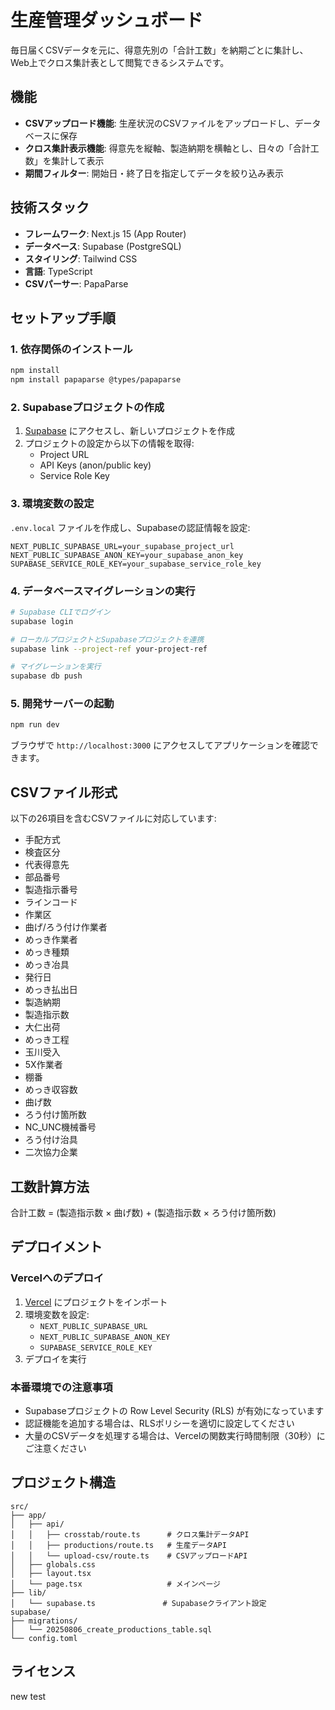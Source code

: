 # 生産管理ダッシュボード

毎日届くCSVデータを元に、得意先別の「合計工数」を納期ごとに集計し、Web上でクロス集計表として閲覧できるシステムです。

## 機能

- **CSVアップロード機能**: 生産状況のCSVファイルをアップロードし、データベースに保存
- **クロス集計表示機能**: 得意先を縦軸、製造納期を横軸とし、日々の「合計工数」を集計して表示
- **期間フィルター**: 開始日・終了日を指定してデータを絞り込み表示

## 技術スタック

- **フレームワーク**: Next.js 15 (App Router)
- **データベース**: Supabase (PostgreSQL)
- **スタイリング**: Tailwind CSS
- **言語**: TypeScript
- **CSVパーサー**: PapaParse

## セットアップ手順

### 1. 依存関係のインストール

```bash
npm install
npm install papaparse @types/papaparse
```

### 2. Supabaseプロジェクトの作成

1. [Supabase](https://supabase.com) にアクセスし、新しいプロジェクトを作成
2. プロジェクトの設定から以下の情報を取得:
   - Project URL
   - API Keys (anon/public key)
   - Service Role Key

### 3. 環境変数の設定

`.env.local` ファイルを作成し、Supabaseの認証情報を設定:

```env
NEXT_PUBLIC_SUPABASE_URL=your_supabase_project_url
NEXT_PUBLIC_SUPABASE_ANON_KEY=your_supabase_anon_key
SUPABASE_SERVICE_ROLE_KEY=your_supabase_service_role_key
```

### 4. データベースマイグレーションの実行

```bash
# Supabase CLIでログイン
supabase login

# ローカルプロジェクトとSupabaseプロジェクトを連携
supabase link --project-ref your-project-ref

# マイグレーションを実行
supabase db push
```

### 5. 開発サーバーの起動

```bash
npm run dev
```

ブラウザで `http://localhost:3000` にアクセスしてアプリケーションを確認できます。

## CSVファイル形式

以下の26項目を含むCSVファイルに対応しています:

- 手配方式
- 検査区分
- 代表得意先
- 部品番号
- 製造指示番号
- ラインコード
- 作業区
- 曲げ/ろう付け作業者
- めっき作業者
- めっき種類
- めっき冶具
- 発行日
- めっき払出日
- 製造納期
- 製造指示数
- 大仁出荷
- めっき工程
- 玉川受入
- 5X作業者
- 棚番
- めっき収容数
- 曲げ数
- ろう付け箇所数
- NC_UNC機械番号
- ろう付け治具
- 二次協力企業

## 工数計算方法

合計工数 = (製造指示数 × 曲げ数) + (製造指示数 × ろう付け箇所数)

## デプロイメント

### Vercelへのデプロイ

1. [Vercel](https://vercel.com) にプロジェクトをインポート
2. 環境変数を設定:
   - `NEXT_PUBLIC_SUPABASE_URL`
   - `NEXT_PUBLIC_SUPABASE_ANON_KEY`
   - `SUPABASE_SERVICE_ROLE_KEY`
3. デプロイを実行

### 本番環境での注意事項

- Supabaseプロジェクトの Row Level Security (RLS) が有効になっています
- 認証機能を追加する場合は、RLSポリシーを適切に設定してください
- 大量のCSVデータを処理する場合は、Vercelの関数実行時間制限（30秒）にご注意ください

## プロジェクト構造

```
src/
├── app/
│   ├── api/
│   │   ├── crosstab/route.ts      # クロス集計データAPI
│   │   ├── productions/route.ts   # 生産データAPI
│   │   └── upload-csv/route.ts    # CSVアップロードAPI
│   ├── globals.css
│   ├── layout.tsx
│   └── page.tsx                   # メインページ
├── lib/
│   └── supabase.ts               # Supabaseクライアント設定
supabase/
├── migrations/
│   └── 20250806_create_productions_table.sql
└── config.toml
```

## ライセンス
new test
